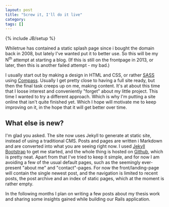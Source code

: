 ```yaml
---
layout: post
title: "Screw it, I'll do it live"
category: 
tags: []
---
```

{% include JB/setup %}

Whiletrue has contained a static splash page since i bought the domain back in 2008, but lately I've wanted put it to better use. So this will be my N<sup>th</sup> attempt at starting a blog. (If this is still on the frontpage in 2013, or later, then this is another failed attempt - my bad.)

I usually start out by making a design in HTML and CSS, or rather [SASS](http://www.sass-lang.com) using [Compass](http://www.compass-style.org). Usually I get pretty close to having a full site ready, but then the final task creeps up on me, making content. It's at about this time that I loose interest and conveniently "forget" about my little project.
This time I wanted to try a different approach. Which is why I'm putting a site online that isn't quite finished yet. Which I hope will motivate me to keep improving on it, in the hope that it will get better over time.

## What else is new?
I'm glad you asked. The site now uses Jekyll to generate at static site, instead of using a traditional CMS. Posts and pages are written i Markdown and are converted into what you are seeing right now. I used [Jekyll Bootstrap](http://jekyllbootstrap.com/) to get me started, and the whole thing is hosted on [Github](http://www.github.com), which is pretty neat.
Apart from that I've tried to keep it simple, and for now I am avoiding a few of the usual default pages, such as the seemingly ever-present "about me" and "contact"-pages. For now the front/landing-page will contain the single newest post, and the navigation is limited to recent posts, the post archive and an index of static pages, which at the moment is rather empty.

In the following months I plan on writing a few posts about my thesis work and sharing some insights gained while building our Rails application.